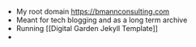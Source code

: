 - My root domain https://bmannconsulting.com
- Meant for tech blogging and as a long term archive
- Running [[Digital Garden Jekyll Template]]
-
